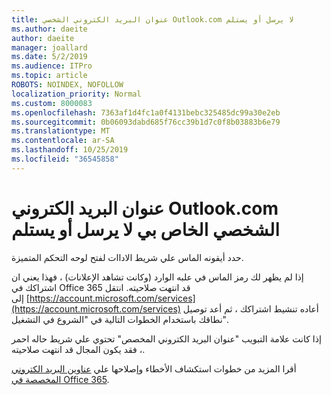 ```yaml
---
title: عنوان البريد الكتروني الشخصي Outlook.com لا يرسل أو يستلم
ms.author: daeite
author: daeite
manager: joallard
ms.date: 5/2/2019
ms.audience: ITPro
ms.topic: article
ROBOTS: NOINDEX, NOFOLLOW
localization_priority: Normal
ms.custom: 8000083
ms.openlocfilehash: 7363af1d4fc1a0f4131bebc325485dc99a30e2eb
ms.sourcegitcommit: 0b06093dabd685f76cc39b1d7c0f8b03883b6e79
ms.translationtype: MT
ms.contentlocale: ar-SA
ms.lasthandoff: 10/25/2019
ms.locfileid: "36545858"
---
```

# <a name="my-personalized-outlookcom-email-address-isnt-sending-or-receiving"></a>عنوان البريد الكتروني Outlook.com الشخصي الخاص بي لا يرسل أو يستلم

حدد أيقونه الماس علي شريط الاداات لفتح لوحه التحكم المتميزة.

إذا لم يظهر لك رمز الماس في علبه الوارد (وكانت تشاهد الإعلانات) ، فهذا يعني ان اشتراكك في Office 365 قد انتهت صلاحيته. انتقل إلى [https://account.microsoft.com/services](https://account.microsoft.com/services) أعاده تنشيط اشتراكك ، ثم أعد توصيل نطاقك باستخدام الخطوات التالية في "الشروع في التشغيل".

إذا كانت علامة التبويب "عنوان البريد الكتروني المخصص" تحتوي علي شريط حاله احمر ، فقد يكون المجال قد انتهت صلاحيته.

أقرا المزيد من خطوات استكشاف الأخطاء وإصلاحها علي [عناوين البريد الكتروني المخصصة في Office 365](https://support.office.com/article/75416a58-b225-4c02-8c07-8979403b427b?wt.mc_id=Office_Outlook_com_Alchemy).